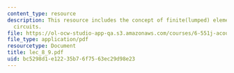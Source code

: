 ```yaml
---
content_type: resource
description: This resource includes the concept of finite(lumped) elements and equivalent
  circuits.
file: https://ol-ocw-studio-app-qa.s3.amazonaws.com/courses/6-551j-acoustics-of-speech-and-hearing-fall-2004/bc5298d1e12235b76f7563ec29d98e23_lec_8_9.pdf
file_type: application/pdf
resourcetype: Document
title: lec_8_9.pdf
uid: bc5298d1-e122-35b7-6f75-63ec29d98e23
---
```

